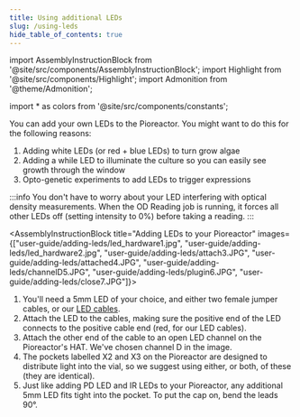 ```yaml
---
title: Using additional LEDs
slug: /using-leds
hide_table_of_contents: true
---
```


import AssemblyInstructionBlock from '@site/src/components/AssemblyInstructionBlock';
import Highlight from '@site/src/components/Highlight';
import Admonition from '@theme/Admonition';

import * as colors from '@site/src/components/constants';


You can add your own LEDs to the Pioreactor. You might want to do this for the following reasons:

1. Adding white LEDs (or red + blue LEDs) to turn grow algae
2. Adding a while LED to illuminate the culture so you can easily see growth through the window
3. Opto-genetic experiments to add LEDs to trigger expressions


:::info
You don't have to worry about your LED interfering with optical density measurements. When the OD Reading job is running, it forces all other LEDs off (setting intensity to 0%) before taking a reading.
:::


<AssemblyInstructionBlock title="Adding LEDs to your Pioreactor" images={["user-guide/adding-leds/led_hardware1.jpg", "user-guide/adding-leds/led_hardware2.jpg", "user-guide/adding-leds/attach3.JPG", "user-guide/adding-leds/attached4.JPG", "user-guide/adding-leds/channelD5.JPG", "user-guide/adding-leds/plugin6.JPG", "user-guide/adding-leds/close7.JPG"]}>

1. You'll need a 5mm LED of your choice, and either two female jumper cables, or our [LED cables](https://pioreactor.com/collections/accessories/products/5mm-led-cables).
2. Attach the LED to the cables, making sure the positive end of the LED connects to the positive cable end (red, for our LED cables).
3. Attach the other end of the cable to an open LED channel on the Pioreactor's HAT. We've chosen channel D in the image.
4. The pockets labelled X2 and X3 on the Pioreactor are designed to distribute light into the vial, so we suggest using either, or both, of these (they are identical).
5. Just like adding PD LED and IR LEDs to your Pioreactor, any additional 5mm LED fits tight into the pocket. To put the cap on, bend the leads 90°.

</AssemblyInstructionBlock>


